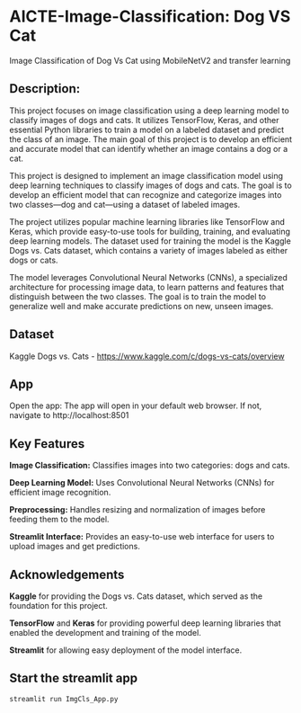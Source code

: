 # AICTE-Image-Classification: Dog VS Cat 
Image Classification of Dog Vs Cat using MobileNetV2 and transfer learning

## Description:
This project focuses on image classification using a deep learning model to classify images of dogs and cats. It utilizes TensorFlow, Keras, and other essential Python libraries to train a model on a labeled dataset and predict the class of an image. The main goal of this project is to develop an efficient and accurate model that can identify whether an image contains a dog or a cat.

This project is designed to implement an image classification model using deep learning techniques to classify images of dogs and cats. The goal is to develop an efficient model that can recognize and categorize images into two classes—dog and cat—using a dataset of labeled images.

The project utilizes popular machine learning libraries like TensorFlow and Keras, which provide easy-to-use tools for building, training, and evaluating deep learning models. The dataset used for training the model is the Kaggle Dogs vs. Cats dataset, which contains a variety of images labeled as either dogs or cats.

The model leverages Convolutional Neural Networks (CNNs), a specialized architecture for processing image data, to learn patterns and features that distinguish between the two classes. The goal is to train the model to generalize well and make accurate predictions on new, unseen images.

## Dataset
Kaggle Dogs vs. Cats - https://www.kaggle.com/c/dogs-vs-cats/overview

## App
Open the app: The app will open in your default web browser. If not, navigate to http://localhost:8501

## Key Features
**Image Classification:** Classifies images into two categories: dogs and cats.

**Deep Learning Model:** Uses Convolutional Neural Networks (CNNs) for efficient image recognition.

**Preprocessing:** Handles resizing and normalization of images before feeding them to the model.

**Streamlit Interface:** Provides an easy-to-use web interface for users to upload images and get predictions.

## Acknowledgements
**Kaggle** for providing the Dogs vs. Cats dataset, which served as the foundation for this project.

**TensorFlow** and **Keras** for providing powerful deep learning libraries that enabled the development and training of the model.

**Streamlit** for allowing easy deployment of the model interface.

## Start the streamlit app

```
streamlit run ImgCls_App.py
```


